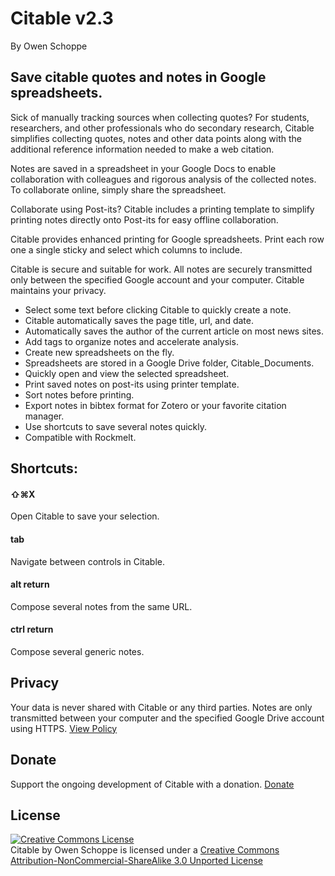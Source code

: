 # Citable v2.3
 By Owen Schoppe

## Save citable quotes and notes in Google spreadsheets.

Sick of manually tracking sources when collecting quotes? For students, researchers, and other professionals who do secondary research, Citable simplifies collecting quotes, notes and other data points along with the additional reference information needed to make a web citation.

Notes are saved in a spreadsheet in your Google Docs to enable collaboration with colleagues and rigorous analysis of the collected notes. To collaborate online, simply share the spreadsheet.

Collaborate using Post-its? Citable includes a printing template to simplify printing notes directly onto Post-its for easy offline collaboration.

Citable provides enhanced printing for Google spreadsheets. Print each row one a single sticky and select which columns to include.

Citable is secure and suitable for work. All notes are securely transmitted only between the specified Google account and your computer. Citable maintains your privacy.

- Select some text before clicking Citable to quickly create a note.
- Citable automatically saves the page title, url, and date.
- Automatically saves the author of the current article on most news sites.
- Add tags to organize notes and accelerate analysis.
- Create new spreadsheets on the fly.
- Spreadsheets are stored in a Google Drive folder, Citable_Documents.
- Quickly open and view the selected spreadsheet.
- Print saved notes on post-its using printer template.
- Sort notes before printing.
- Export notes in bibtex format for Zotero or your favorite citation manager.
- Use shortcuts to save several notes quickly.
- Compatible with Rockmelt.

## Shortcuts:

#### ⇧⌘X
Open Citable to save your selection.

#### tab
Navigate between controls in Citable.

#### alt return
Compose several notes from the same URL.

#### ctrl return
Compose several generic notes.

## Privacy
Your data is never shared with Citable or any third parties. Notes are only transmitted between your computer and the specified Google Drive account using HTTPS.</div>
<a href="https://docs.google.com/document/d/1MAcmx7dVydaxejDyi_WEzHaYzimghYtxOVy7JBEucks/edit?usp=sharing" rel="noreferrer">View Policy</a>
<div class="divider m-vertical--large"></div>

## Donate
Support the ongoing development of Citable with a donation.
[Donate](https://www.paypal.com/cgi-bin/webscr?cmd=_s-xclick&hosted_button_id=CDRX53BPA7KZA&source=url)

## License
<a rel="license" href="https://creativecommons.org/licenses/by-nc-sa/3.0/"><img alt="Creative Commons License" style="border-width:0" src="https://i.creativecommons.org/l/by-nc-sa/3.0/80x15.png" rel="noreferrer" /></a><br /><span
    xmlns:dct="https://purl.org/dc/terms/" href="https://purl.org/dc/dcmitype/InteractiveResource" property="dct:title" rel="dct:type">Citable</span> by <span xmlns:cc="https://creativecommons.org/ns#" property="cc:attributionName">Owen Schoppe</span>
  is licensed under a <a rel="license" href="https://creativecommons.org/licenses/by-nc-sa/3.0/" rel="noreferrer">Creative Commons Attribution-NonCommercial-ShareAlike 3.0 Unported License</a>

<!--
 * Author: Owen Schoppe <owen.schoppe@gmail.com>
 * Citable by Owen Schoppe is licensed under a Creative Commons Attribution-NonCommercial-ShareAlike 3.0 Unported License
 *
 * Some code by:
 * Copyright (c) 2010 The Chromium Authors. All rights reserved.  Use of this
 * source code is governed by a BSD-style license that can be found in the
 * LICENSE file.
 *
 * Author: Eric Bidelman <ericbidelman@chromium.org>
 *
-->
